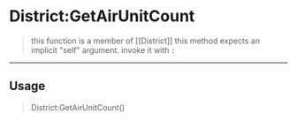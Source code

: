 # District:GetAirUnitCount
> this function is a member of [[District]]
> this method expects an implicit "self" argument. invoke it with `:`
-----
## Usage
> District:GetAirUnitCount()
